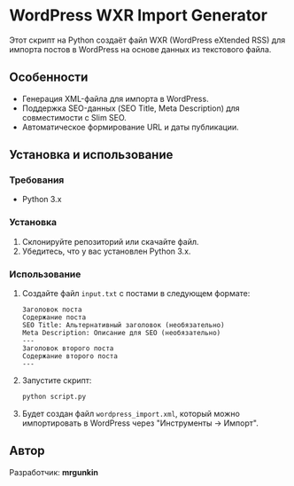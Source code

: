 # WordPress WXR Import Generator

Этот скрипт на Python создаёт файл WXR (WordPress eXtended RSS) для импорта постов в WordPress на основе данных из текстового файла.

## Особенности
- Генерация XML-файла для импорта в WordPress.
- Поддержка SEO-данных (SEO Title, Meta Description) для совместимости с Slim SEO.
- Автоматическое формирование URL и даты публикации.

## Установка и использование
### Требования
- Python 3.x

### Установка
1. Склонируйте репозиторий или скачайте файл.
2. Убедитесь, что у вас установлен Python 3.x.

### Использование
1. Создайте файл `input.txt` с постами в следующем формате:
    ```
    Заголовок поста
    Содержание поста
    SEO Title: Альтернативный заголовок (необязательно)
    Meta Description: Описание для SEO (необязательно)
    ---
    Заголовок второго поста
    Содержание второго поста
    ---
    ```
2. Запустите скрипт:
    ```bash
    python script.py
    ```
3. Будет создан файл `wordpress_import.xml`, который можно импортировать в WordPress через "Инструменты → Импорт".

## Автор
Разработчик: **mrgunkin**
